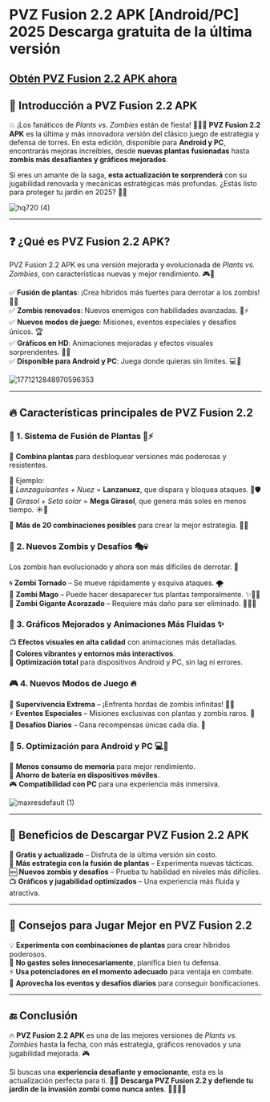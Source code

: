 # PVZ Fusion 2.2 APK [Android/PC] 2025 Descarga gratuita de la última versión

## [Obtén PVZ Fusion 2.2 APK ahora](https://bom.so/ZxkyBR)

## 🌟 Introducción a PVZ Fusion 2.2 APK  

💥 ¡Los fanáticos de *Plants vs. Zombies* están de fiesta! 🌻🧟‍♂️ **PVZ Fusion 2.2 APK** es la última y más innovadora versión del clásico juego de estrategia y defensa de torres. En esta edición, disponible para **Android y PC**, encontrarás mejoras increíbles, desde **nuevas plantas fusionadas** hasta **zombis más desafiantes y gráficos mejorados**.  

Si eres un amante de la saga, **esta actualización te sorprenderá** con su jugabilidad renovada y mecánicas estratégicas más profundas. ¿Estás listo para proteger tu jardín en 2025? 🌿🔥  

![hq720 (4)](https://github.com/user-attachments/assets/10037369-f907-46e1-87ea-52a7cdee8b5b)

---

## ❓ ¿Qué es PVZ Fusion 2.2 APK?  

PVZ Fusion 2.2 APK es una versión mejorada y evolucionada de *Plants vs. Zombies*, con características nuevas y mejor rendimiento. 🎮📱  

✅ **Fusión de plantas**: ¡Crea híbridos más fuertes para derrotar a los zombis! 🌱🔀  
✅ **Zombis renovados**: Nuevos enemigos con habilidades avanzadas. 🧠⚡  
✅ **Nuevos modos de juego**: Misiones, eventos especiales y desafíos únicos. 🏆  
✅ **Gráficos en HD**: Animaciones mejoradas y efectos visuales sorprendentes. 🎨💥  
✅ **Disponible para Android y PC**: Juega donde quieras sin límites. 💻📲  

![1771212848970596353](https://github.com/user-attachments/assets/1db2a15b-18c4-495f-804b-8a4467de1628)

---  

## 🔥 Características principales de PVZ Fusion 2.2  

### 🌿 1. Sistema de Fusión de Plantas 🌱⚡  

🔄 **Combina plantas** para desbloquear versiones más poderosas y resistentes.  

🌻 Ejemplo:  
🔹 *Lanzaguisantes + Nuez* = **Lanzanuez**, que dispara y bloquea ataques. 🎯🛡️  
🔹 *Girasol + Seta solar* = **Mega Girasol**, que genera más soles en menos tiempo. ☀️🌟  

📌 **Más de 20 combinaciones posibles** para crear la mejor estrategia. 🧩🔥  

### 🧟 2. Nuevos Zombis y Desafíos 🎭💀  

Los zombis han evolucionado y ahora son más difíciles de derrotar. 🚨  

🌀 **Zombi Tornado** – Se mueve rápidamente y esquiva ataques. 🌪️  
🎩 **Zombi Mago** – Puede hacer desaparecer tus plantas temporalmente. ✨🧙‍♂️  
💪 **Zombi Gigante Acorazado** – Requiere más daño para ser eliminado. 🏋️‍♂️🧟  

### 🎨 3. Gráficos Mejorados y Animaciones Más Fluidas ✨  

📺 **Efectos visuales en alta calidad** con animaciones más detalladas.  
🌈 **Colores vibrantes y entornos más interactivos**.  
🚀 **Optimización total** para dispositivos Android y PC, sin lag ni errores.  

### 🎮 4. Nuevos Modos de Juego 🔥  

🎯 **Supervivencia Extrema** – ¡Enfrenta hordas de zombis infinitas! 🌊🧟  
⚡ **Eventos Especiales** – Misiones exclusivas con plantas y zombis raros. 🎊  
📅 **Desafíos Diarios** – Gana recompensas únicas cada día. 🎁  

### 🚀 5. Optimización para Android y PC 💻📱  

💾 **Menos consumo de memoria** para mejor rendimiento.  
🔋 **Ahorro de batería en dispositivos móviles**.  
🎮 **Compatibilidad con PC** para una experiencia más inmersiva.  

![maxresdefault (1)](https://github.com/user-attachments/assets/1f0b3f2e-56e4-46fa-8bdc-19fbd52601d9)

---

## 🎯 Beneficios de Descargar PVZ Fusion 2.2 APK  

🌟 **Gratis y actualizado** – Disfruta de la última versión sin costo.  
🔄 **Más estrategia con la fusión de plantas** – Experimenta nuevas tácticas.  
🆕 **Nuevos zombis y desafíos** – Prueba tu habilidad en niveles más difíciles.  
📺 **Gráficos y jugabilidad optimizados** – Una experiencia más fluida y atractiva.  

---

## 📌 Consejos para Jugar Mejor en PVZ Fusion 2.2  

💡 **Experimenta con combinaciones de plantas** para crear híbridos poderosos.  
🌻 **No gastes soles innecesariamente**, planifica bien tu defensa.  
⚡ **Usa potenciadores en el momento adecuado** para ventaja en combate.  
📅 **Aprovecha los eventos y desafíos diarios** para conseguir bonificaciones.  

---

## 🔚 Conclusión  

🔥 **PVZ Fusion 2.2 APK** es una de las mejores versiones de *Plants vs. Zombies* hasta la fecha, con más estrategia, gráficos renovados y una jugabilidad mejorada. 🎮  

Si buscas una **experiencia desafiante y emocionante**, esta es la actualización perfecta para ti. 🌱💪 **Descarga PVZ Fusion 2.2 y defiende tu jardín de la invasión zombi como nunca antes**. 🏡🧟‍♂️🚀
